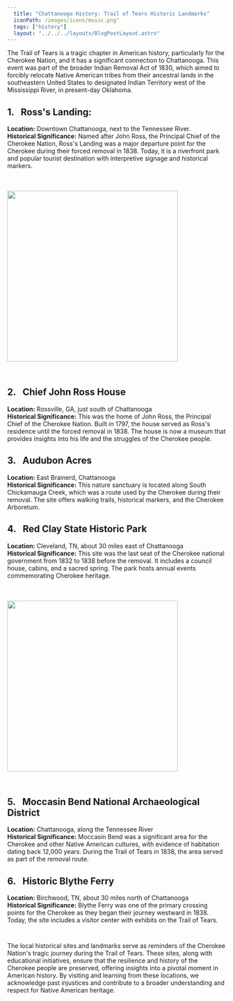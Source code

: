 ```yaml
---
  title: "Chattanooga History: Trail of Tears Historic Landmarks"
  iconPath: /images/icons/music.png"
  tags: ["history"]
  layout: "../../../layouts/BlogPostLayout.astro"
---
```

<style>
  @media (min-width: 768px) {
    .responsive-box {
      width: 28em !important;
      height: 28em !important;
    }
  }
</style>

<div>
  <div>
    The Trail of Tears is a tragic chapter in American history, particularly for the Cherokee Nation, and it has a significant connection to Chattanooga. This event was part of the broader Indian Removal Act of 1830, which aimed to forcibly relocate Native American tribes from their ancestral lands in the southeastern United States to designated Indian Territory west of the Mississippi River, in present-day Oklahoma.
  </div>

  <div class="pb-2">
    <h2><span class="color-pink">1.</span>&nbsp&nbsp Ross's Landing:</h2>
    <div class="mb-0p5"><b>Location:</b> Downtown Chattanooga, next to the Tennessee River.</div>
    <div class="mb-0p5"><b>Historical Significance:</b> Named after John Ross, the Principal Chief of the Cherokee Nation, Ross's Landing was a major departure point for the Cherokee during their forced removal in 1838. Today, it is a riverfront park and popular tourist destination with interpretive signage and historical markers.</div>
  </div>

  <div class="flex justify-center">
    <image src="/images/chattanooga_guides/history/trail_of_tears_2.webp" class="responsive-box" style="width: 20em; height: 20em; margin-bottom: 2em; margin-top: 3.5em;">
  </div>

  <div class="pb-2">
    <h2><span class="color-pink">2.</span>&nbsp&nbsp Chief John Ross House</h2>
    <div class="mb-0p5"><b>Location:</b> Rossville, GA, just south of Chattanooga</div>
    <div class="mb-0p5"><b>Historical Significance:</b> This was the home of John Ross, the Principal Chief of the Cherokee Nation. Built in 1797, the house served as Ross's residence until the forced removal in 1838. The house is now a museum that provides insights into his life and the struggles of the Cherokee people.</div>
  </div>

  <div class="pb-2">
    <h2><span class="color-pink">3.</span>&nbsp&nbsp Audubon Acres</h2>
    <div class="mb-0p5"><b>Location:</b> East Brainerd, Chattanooga</div>
    <div class="mb-0p5"><b>Historical Significance:</b> This nature sanctuary is located along South Chickamauga Creek, which was a route used by the Cherokee during their removal. The site offers walking trails, historical markers, and the Cherokee Arboretum.</div>
  </div>

  <div class="pb-2">
    <h2><span class="color-pink">4.</span>&nbsp&nbsp Red Clay State Historic Park</h2>
    <div class="mb-0p5"><b>Location:</b> Cleveland, TN, about 30 miles east of Chattanooga</div>
    <div class="mb-0p5"><b>Historical Significance:</b> This site was the last seat of the Cherokee national government from 1832 to 1838 before the removal. It includes a council house, cabins, and a sacred spring. The park hosts annual events commemorating Cherokee heritage.</div>
  </div>

  <div class="flex justify-center">
    <image src="/images/chattanooga_guides/history/trail_of_tears_1.webp" class="responsive-box" style="width: 20em; height: 20em; margin-bottom: 2em; margin-top: 3.5em;">
  </div>

  <div class="pb-2">
    <h2><span class="color-pink">5.</span>&nbsp&nbsp Moccasin Bend National Archaeological District</h2>
    <div class="mb-0p5"><b>Location:</b> Chattanooga, along the Tennessee River</div>
    <div class="mb-0p5"><b>Historical Significance:</b> Moccasin Bend was a significant area for the Cherokee and other Native American cultures, with evidence of habitation dating back 12,000 years. During the Trail of Tears in 1838, the area served as part of the removal route.</div>
  </div>

  <div class="pb-2">
    <h2><span class="color-pink">6.</span>&nbsp&nbsp Historic Blythe Ferry</h2>
    <div class="mb-0p5"><b>Location:</b> Birchwood, TN, about 30 miles north of Chattanooga</div>
    <div class="mb-0p5"><b>Historical Significance:</b> Blythe Ferry was one of the primary crossing points for the Cherokee as they began their journey westward in 1838. Today, the site includes a visitor center with exhibits on the Trail of Tears.</div>
  </div>

  <div style="margin-top: 3em;">The local historical sites and landmarks serve as reminders of the Cherokee Nation's tragic journey during the Trail of Tears. These sites, along with educational initiatives, ensure that the resilience and history of the Cherokee people are preserved, offering insights into a pivotal moment in American history. By visiting and learning from these locations, we acknowledge past injustices and contribute to a broader understanding and respect for Native American heritage.</div>
</div>

